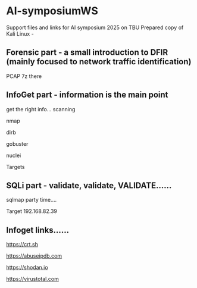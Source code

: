 # AI-symposiumWS
Support files and links for AI symposium 2025 on TBU
Prepared copy of Kali Linux - <REDACTED>

Forensic part - a small introduction to DFIR (mainly focused to network traffic identification)
-----------------------------------------------------------------------------------------------
PCAP 7z there

InfoGet part - information is the main point
-----------------------------------------------------------------------------------------------
get the right info... scanning

  nmap

  dirb
  
  gobuster
  
  nuclei

Targets <REDACTED>
  

SQLi part - validate, validate, VALIDATE......
-----------------------------------------------------------------------------------------------
sqlmap party time....

Target
  192.168.82.39

Infoget links......
-----------------------------------------------------------------------------------------------
https://crt.sh

https://abuseipdb.com

https://shodan.io

https://virustotal.com

